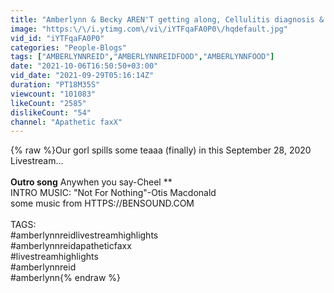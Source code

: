 ```yaml
---
title: "Amberlynn & Becky AREN'T getting along, Cellulitis diagnosis & Amber wants to be on My 600 LB Life.."
image: "https:\/\/i.ytimg.com\/vi\/iYTFqaFA0P0\/hqdefault.jpg"
vid_id: "iYTFqaFA0P0"
categories: "People-Blogs"
tags: ["AMBERLYNNREID","AMBERLYNNREIDFOOD","AMBERLYNNFOOD"]
date: "2021-10-06T16:50:50+03:00"
vid_date: "2021-09-29T05:16:14Z"
duration: "PT18M35S"
viewcount: "101083"
likeCount: "2585"
dislikeCount: "54"
channel: "Apathetic faxX"
---
```

{% raw %}Our gorl spills some teaaa (finally) in this September 28, 2020 Livestream...<br /><br />**Outro song** Anywhen you say-Cheel **<br />INTRO MUSIC: &quot;Not For Nothing&quot;-Otis Macdonald<br />some music from HTTPS://BENSOUND.COM<br /><br />TAGS:<br />#amberlynnreidlivestreamhighlights<br />#amberlynnreidapatheticfaxx<br />#livestreamhighlights<br />#amberlynnreid<br />#amberlynn{% endraw %}
